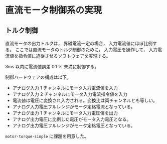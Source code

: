 # 直流モータ制御系の実現

## トルク制御
直流モータの出力トルクは，
界磁電流一定の場合，
入力電流値にほぼ比例する。
ここでは直流モータのトルク制御のために，
入力電圧を操作して，
入力電流値を指令値に追従させるソフトウェアを実現する。

3ms 以内に電流値誤差 0.1 % 未満に制御する。

制御ハードウェアの構成は以下。

- アナログ入力 1 チャンネルにモータ入力電流値を入力
- アナログ入力 2 チャンネルにモータ入力電流指令値を入力
- 電流値は電圧に変換され入力される。変換比は両チャンネルとも等しい。
- アナログ入力電圧フルレンジがモータ定格電流となっている。
- アナログ出力 1 チャンネルにモータ入力電圧値を出力
- アナログ出力電圧に比例した電圧がモータ入力電圧となる。
- アナログ出力電圧フルレンジがモータ定格電圧となっている。

`motor-torque-simple` に課題を用意した。

